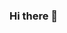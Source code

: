 ### Hi there 👋

<!--
**Bernard-yang1991/Bernard-yang1991** is a ✨ _special_ ✨ repository because its `README.md` (this file) appears on your GitHub profile.

[![Hits Badge](https://hits.seeyoufarm.com/api/count/incr/badge.svg?url={(https://github.com/Bernard-yang1991)}&count_bg=%2379C83D&title_bg=%23555555&icon=&icon_color=%23E7E7E7&title=hits&edge_flat=false)](https://hits.seeyoufarm.com)

Here are some ideas to get you started:

- 🔭 I’m currently working on ...
- 🌱 I’m currently learning ...
- 👯 I’m looking to collaborate on ...
- 🤔 I’m looking for help with ...
- 💬 Ask me about ...
- 📫 How to reach me: ...
- 😄 Pronouns: ...
- ⚡ Fun fact: ...
-->
